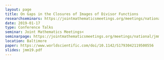 ```yaml
---
layout: page
title: On Gaps in the Closures of Images of Divisor Functions
researchseminars: https://jointmathematicsmeetings.org/meetings/national/jmm2019/2217_program_thursday.html#2217:AMSCP14
date: 2019-01-17
type: Conference Talks
seminar: Joint Mathematics Meetings<
seminarpage: https://jointmathematicsmeetings.org/meetings/national/jmm2019/2217_intro
location: Baltimore
paper: https://www.worldscientific.com/doi/10.1142/S1793042119500556
slides: jmm19.pdf
---
```

